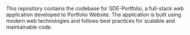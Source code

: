 This repository contains the codebase for SDE-Portfolio, a full-stack web application developed to Portfolio Website. The application is built using modern web technologies and follows best practices for scalable and maintainable code.
